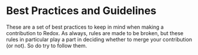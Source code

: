 # Best Practices and Guidelines

These are a set of best practices to keep in mind when making a contribution to Redox. As always, rules are made to be broken, but these rules in particular play a part in deciding whether to merge your contribution (or not). So do try to follow them.

